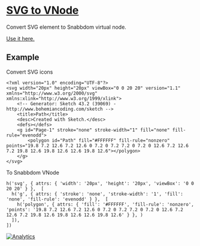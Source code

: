 [SVG to VNode](http://svgtovnode.thibaudb.com/)
===

Convert SVG element to Snabbdom virtual node.

[Use it here.](http://svgtovnode.thibaudb.com/)


## Example

Convert SVG icons

```
<?xml version="1.0" encoding="UTF-8"?>
<svg width="20px" height="20px" viewBox="0 0 20 20" version="1.1" xmlns="http://www.w3.org/2000/svg" xmlns:xlink="http://www.w3.org/1999/xlink">
    <!-- Generator: Sketch 43.2 (39069) - http://www.bohemiancoding.com/sketch -->
    <title>Path</title>
    <desc>Created with Sketch.</desc>
    <defs></defs>
    <g id="Page-1" stroke="none" stroke-width="1" fill="none" fill-rule="evenodd">
        <polygon id="Path" fill="#FFFFFF" fill-rule="nonzero" points="19.8 7.2 12.6 7.2 12.6 0 7.2 0 7.2 7.2 0 7.2 0 12.6 7.2 12.6 7.2 19.8 12.6 19.8 12.6 12.6 19.8 12.6"></polygon>
    </g>
</svg>
```

To Snabbdom VNode

```
h('svg', { attrs: { 'width': '20px', 'height': '20px', 'viewBox': '0 0 20 20' } },  [
  h('g', { attrs: { 'stroke': 'none', 'stroke-width': '1', 'fill': 'none', 'fill-rule': 'evenodd' } },  [
    h('polygon', { attrs: { 'fill': '#FFFFFF', 'fill-rule': 'nonzero', 'points': '19.8 7.2 12.6 7.2 12.6 0 7.2 0 7.2 7.2 0 7.2 0 12.6 7.2 12.6 7.2 19.8 12.6 19.8 12.6 12.6 19.8 12.6' } }, )
  ]),
])
```


[![Analytics](https://ga-beacon.appspot.com/UA-59640055-1/svgtovnode/readme)](https://github.com/igrigorik/ga-beacon)
